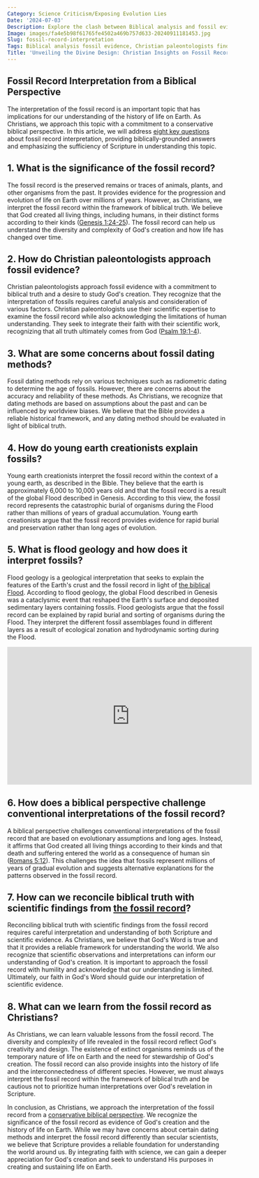 ```yaml
---
Category: Science Criticism/Exposing Evolution Lies
Date: '2024-07-03'
Description: Explore the clash between Biblical analysis and fossil evidence in paleontology. Christian paleontologists challenge dating methods, offering young earth and flood geology interpretations.
Image: images/fa4e5b98f61765fe4502a469b757d633-20240911181453.jpg
Slug: fossil-record-interpretation
Tags: Biblical analysis fossil evidence, Christian paleontologists findings, Questioning fossil dating methods, Young earth fossil explanations, Flood geology fossil interpretation
Title: 'Unveiling the Divine Design: Christian Insights on Fossil Record Interpretation'
---
```


## Fossil Record Interpretation from a Biblical Perspective

The interpretation of the fossil record is an important topic that has implications for our understanding of the history of life on Earth. As Christians, we approach this topic with a commitment to a conservative biblical perspective. In this article, we will address [eight key questions](/divine-design-in-nature) about fossil record interpretation, providing biblically-grounded answers and emphasizing the sufficiency of Scripture in understanding this topic.

## 1. What is the significance of the fossil record?

The fossil record is the preserved remains or traces of animals, plants, and other organisms from the past. It provides evidence for the progression and evolution of life on Earth over millions of years. However, as Christians, we interpret the fossil record within the framework of biblical truth. We believe that God created all living things, including humans, in their distinct forms according to their kinds ([Genesis 1:24-25](https://www.bibleref.com/Genesis/1/Genesis-1-24.html)). The fossil record can help us understand the diversity and complexity of God's creation and how life has changed over time.

## 2. How do Christian paleontologists approach fossil evidence?

Christian paleontologists approach fossil evidence with a commitment to biblical truth and a desire to study God's creation. They recognize that the interpretation of fossils requires careful analysis and consideration of various factors. Christian paleontologists use their scientific expertise to examine the fossil record while also acknowledging the limitations of human understanding. They seek to integrate their faith with their scientific work, recognizing that all truth ultimately comes from God ([Psalm 19:1-4](https://www.bibleref.com/Psalm/19/Psalm-19-1.html)).

## 3. What are some concerns about fossil dating methods?

Fossil dating methods rely on various techniques such as radiometric dating to determine the age of fossils. However, there are concerns about the accuracy and reliability of these methods. As Christians, we recognize that dating methods are based on assumptions about the past and can be influenced by worldview biases. We believe that the Bible provides a reliable historical framework, and any dating method should be evaluated in light of biblical truth.

## 4. How do young earth creationists explain fossils?

Young earth creationists interpret the fossil record within the context of a young earth, as described in the Bible. They believe that the earth is approximately 6,000 to 10,000 years old and that the fossil record is a result of the global Flood described in Genesis. According to this view, the fossil record represents the catastrophic burial of organisms during the Flood rather than millions of years of gradual accumulation. Young earth creationists argue that the fossil record provides evidence for rapid burial and preservation rather than long ages of evolution.

## 5. What is flood geology and how does it interpret fossils?

Flood geology is a geological interpretation that seeks to explain the features of the Earth's crust and the fossil record in light of [the biblical Flood](/scripture-based-scientific-models). According to flood geology, the global Flood described in Genesis was a cataclysmic event that reshaped the Earth's surface and deposited sedimentary layers containing fossils. Flood geologists argue that the fossil record can be explained by rapid burial and sorting of organisms during the Flood. They interpret the different fossil assemblages found in different layers as a result of ecological zonation and hydrodynamic sorting during the Flood.


<iframe width="560" height="315" src="https://www.youtube.com/embed/jHKdC0n_EJg" frameborder="0" allow="autoplay; encrypted-media" allowfullscreen></iframe>


## 6. How does a biblical perspective challenge conventional interpretations of the fossil record?

A biblical perspective challenges conventional interpretations of the fossil record that are based on evolutionary assumptions and long ages. Instead, it affirms that God created all living things according to their kinds and that death and suffering entered the world as a consequence of human sin ([Romans 5:12](https://www.bibleref.com/Romans/5/Romans-5-12.html)). This challenges the idea that fossils represent millions of years of gradual evolution and suggests alternative explanations for the patterns observed in the fossil record.

## 7. How can we reconcile biblical truth with scientific findings from [the fossil record](/evolutionary-theory-flaws)?

Reconciling biblical truth with scientific findings from the fossil record requires careful interpretation and understanding of both Scripture and scientific evidence. As Christians, we believe that God's Word is true and that it provides a reliable framework for understanding the world. We also recognize that scientific observations and interpretations can inform our understanding of God's creation. It is important to approach the fossil record with humility and acknowledge that our understanding is limited. Ultimately, our faith in God's Word should guide our interpretation of scientific evidence.

## 8. What can we learn from the fossil record as Christians?

As Christians, we can learn valuable lessons from the fossil record. The diversity and complexity of life revealed in the fossil record reflect God's creativity and design. The existence of extinct organisms reminds us of the temporary nature of life on Earth and the need for stewardship of God's creation. The fossil record can also provide insights into the history of life and the interconnectedness of different species. However, we must always interpret the fossil record within the framework of biblical truth and be cautious not to prioritize human interpretations over God's revelation in Scripture.

In conclusion, as Christians, we approach the interpretation of the fossil record from a [conservative biblical perspective](/reconciling-bible-and-science). We recognize the significance of the fossil record as evidence of God's creation and the history of life on Earth. While we may have concerns about certain dating methods and interpret the fossil record differently than secular scientists, we believe that Scripture provides a reliable foundation for understanding the world around us. By integrating faith with science, we can gain a deeper appreciation for God's creation and seek to understand His purposes in creating and sustaining life on Earth.
